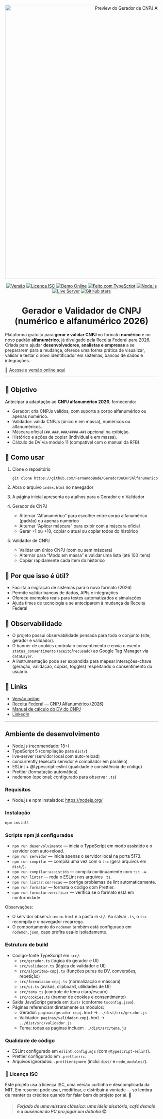 <p align="center">
  <img src="img/gerador-validador-cnpj-2026-alfanumerico-og.png" alt="Preview do Gerador de CNPJ Alfanumérico 2026" width="900">
</p>

<div align="Center">

[![Versão](https://img.shields.io/badge/version-1.3.0-blue.svg)](https://github.com/FernandoBade/GeradorDeCNPJAlfanumerico)
[![Licença ISC](https://img.shields.io/badge/license-ISC-green.svg)](LICENSE)
[![Demo Online](https://img.shields.io/badge/demo-online-brightgreen.svg)](https://cnpj-2026.bade.digital/)
[![Feito com TypeScript](https://img.shields.io/badge/TypeScript-3178C6?logo=typescript&logoColor=white)](https://www.typescriptlang.org/)
[![Node.js](https://img.shields.io/badge/Node.js-339933?logo=node.js&logoColor=white)](https://nodejs.org/)
[![Live Server](https://img.shields.io/badge/Live--Server-FF6B6B?logo=vercel&logoColor=white)](https://www.npmjs.com/package/live-server)
[![GitHub stars](https://img.shields.io/github/stars/FernandoBade/GeradorDeCNPJAlfanumerico.svg?style=social&label=Star)](https://github.com/FernandoBade/GeradorDeCNPJAlfanumerico/stargazers)

</div>

<div align="center">

# Gerador e Validador de CNPJ (numérico e alfanumérico 2026)

</div>

Plataforma gratuita para **gerar e validar CNPJ** no formato **numérico** e no novo padrão **alfanumérico**, já divulgado pela Receita Federal para 2026.
Criada para ajudar **desenvolvedores, analistas e empresas** a se prepararem para a mudança, oferece uma forma prática de visualizar, validar e testar o novo identificador em sistemas, bancos de dados e integrações.

🔗 [Acesse a versão online aqui](https://cnpj.bade.digital/)

---

## 🎯 Objetivo

Antecipar a adaptação ao **CNPJ alfanumérico 2026**, fornecendo:

- Gerador: cria CNPJs válidos, com suporte a corpo alfanumérico ou apenas numérico.
- Validador: valida CNPJs (único e em massa), numéricos ou alfanuméricos.
- Máscara oficial (`##.###.###/####-##`) opcional na exibição.
- Histórico e ações de copiar (individual e em massa).
- Cálculo de DV via módulo 11 (compatível com o manual da RFB).

## 🚀 Como usar

1. Clone o repositório

   ```bash
   git clone https://github.com/FernandoBade/GeradorDeCNPJAlfanumerico.git

   ```

2. Abra o arquivo `index.html` no navegador

3. A página inicial apresenta os atalhos para o Gerador e o Validador

4. Gerador de CNPJ
   - Alternar “Alfanumérico” para escolher entre corpo alfanumérico (padrão) ou apenas numérico
   - Alternar “Aplicar máscara” para exibir com a máscara oficial
   - Gerar +1 ou +10, copiar o atual ou copiar todos do histórico

5. Validador de CNPJ
   - Validar um único CNPJ (com ou sem máscara)
   - Alternar para “Modo em massa” e validar uma lista (até 100 itens)
   - Copiar rapidamente cada item do histórico

## 📌 Por que isso é útil?

- Facilita a migração de sistemas para o novo formato (2026)
- Permite validar bancos de dados, APIs e integrações
- Oferece exemplos reais para testes automatizados e simulações
- Ajuda times de tecnologia a se anteciparem à mudança da Receita Federal

## 🔎 Observabilidade

- O projeto possui observabilidade pensada para todo o conjunto (site, gerador e validador).
- O banner de cookies controla o consentimento e envia o evento `status_consentimento` (`aceito`/`recusado`) ao Google Tag Manager via `dataLayer`.
- A instrumentação pode ser expandida para mapear interações-chave (geração, validação, cópias, toggles) respeitando o consentimento do usuário.

## 🔗 Links

- [Versão online](https://cnpj-2026.bade.digital/)
- [Receita Federal — CNPJ Alfanumérico (2026)](https://www.gov.br/receitafederal/pt-br/acesso-a-informacao/acoes-e-programas/programas-e-atividades/cnpj-alfanumerico)
- [Manual de cálculo do DV do CNPJ](https://www.gov.br/receitafederal/pt-br/centrais-de-conteudo/publicacoes/documentos-tecnicos/cnpj/manual-dv-cnpj.pdf/view)
- [LinkedIn](https://linkedin.com/in/fernandobade)

---

## Ambiente de desenvolvimento

- Node.js (recomendado: 18+)
- TypeScript 5 (compilação para `dist/`)
- live-server (servidor local com auto-reload)
- concurrently (executa servidor e compilador em paralelo)
- ESLint + @typescript-eslint (qualidade e consistência de código)
- Prettier (formatação automática)
- nodemon (opcional; configurado para observar `.ts`)

### Requisitos

- Node.js e npm instalados: https://nodejs.org/

### Instalação

```bash
npm install
```

### Scripts npm já configurados

- `npm run desenvolvimento` — inicia o TypeScript em modo assistido e o servidor com auto‑reload.
- `npm run servidor` — inicia apenas o servidor local na porta 5173.
- `npm run compilar` — compila uma vez com o `tsc` (gera arquivos em `dist/`).
- `npm run compilar:assistido` — compila continuamente com `tsc -w`.
- `npm run lintar` — roda o ESLint nos arquivos `.ts`.
- `npm run lintar:correcao` — corrige problemas de lint automaticamente.
- `npm run formatar` — formata o código com Prettier.
- `npm run formatar:verificar` — verifica se o formato está em conformidade.

Observações:

- O servidor observa `index.html` e a pasta `dist/`. Ao salvar `.ts`, o `tsc` recompila e o navegador recarrega.
- O comportamento do `nodemon` também está configurado em `nodemon.json`, caso prefira usá‑lo isoladamente.

### Estrutura de build

- Código-fonte TypeScript em `src/`:
  - `src/gerador.ts` (lógica do gerador e UI)
  - `src/validador.ts` (lógica do validador e UI)
  - `src/algoritmo-cnpj.ts` (funções puras de DV, conversões, repetição)
  - `src/formatacao-cnpj.ts` (normalização e máscara)
  - `src/ui.ts` (avisos, clipboard, utilidades de UI)
  - `src/tema.ts` (controle de tema claro/escuro)
  - `src/cookies.ts` (banner de cookies e consentimento)
- Saída JavaScript gerada em `dist/` (conforme `tsconfig.json`).
- Páginas referenciam diretamente os módulos:
  - Gerador: `paginas/gerador-cnpj.html` → `../dist/src/gerador.js`
  - Validador: `paginas/validador-cnpj.html` → `../dist/src/validador.js`
  - Tema: todas as páginas incluem `../dist/src/tema.js`

### Qualidade de código

- ESLint configurado em `eslint.config.mjs` (com `@typescript-eslint`).
- Prettier configurado em `.prettierrc`.
- Arquivos ignorados: `.prettierignore` (inclui `dist/` e `node_modules/`).

### 🧾 Licença ISC

Este projeto usa a licença ISC, uma versão curtinha e descomplicada da MIT. Em resumo: pode usar, modificar, e distribuir à vontade — só lembra de manter os créditos quando for falar bem do projeto por aí. 💞


> #### _Forjado de uma mistura clássica: uma ideia aleatória, café demais e a ausência do PC pra jogar um dotinha_ 😎